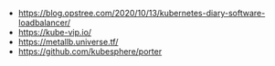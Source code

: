 - https://blog.opstree.com/2020/10/13/kubernetes-diary-software-loadbalancer/
- https://kube-vip.io/
- https://metallb.universe.tf/
- https://github.com/kubesphere/porter